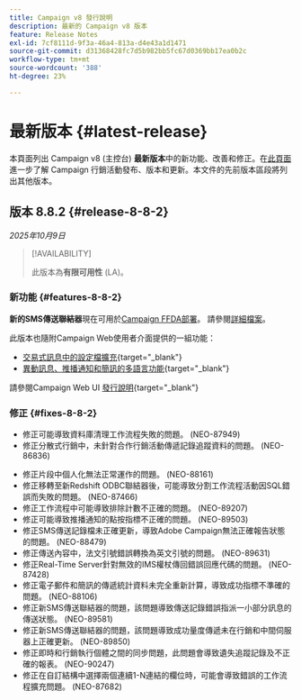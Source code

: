```yaml
---
title: Campaign v8 發行說明
description: 最新的 Campaign v8 版本
feature: Release Notes
exl-id: 7cf8111d-9f3a-46a4-813a-d4e43a1d1471
source-git-commit: d31368428fc7d5b982bb5fc67d0369bb17ea0b2c
workflow-type: tm+mt
source-wordcount: '388'
ht-degree: 23%

---
```


# 最新版本 {#latest-release}

本頁面列出 Campaign v8 (主控台) **最新版本**&#x200B;中的新功能、改善和修正。在[此頁面](upgrades.md)進一步了解 Campaign 行銷活動發布、版本和更新。本文件的先前版本區段將列出其他版本。

## 版本 8.8.2 {#release-8-8-2}

_2025年10月9日_

>[!AVAILABILITY]
>
>此版本為&#x200B;**有限可用性** (LA)。

### 新功能 {#features-8-8-2}

**新的SMS傳送聯結器**&#x200B;現在可用於[Campaign FFDA部署](../architecture/enterprise-deployment.md)。 請參閱[詳細檔案](../send/sms/sms.md)。

此版本也隨附Campaign Web使用者介面提供的一組功能：

* [交易式訊息中的設定檔擴充](https://experienceleague.adobe.com/docs/campaign-web/v8/msg/transactional-messages/profile-enrichment.html){target="_blank"}
* [異動訊息、推播通知和簡訊的多語言功能](https://experienceleague.adobe.com/docs/campaign-web/v8/msg/multilingual.html){target="_blank"}

請參閱Campaign Web UI [發行說明](https://experienceleague.adobe.com/docs/campaign-web/v8/release-notes/release-notes.html?lang=zh-hant){target="_blank"}

### 修正 {#fixes-8-8-2}

<!--
* Fixed an issue which prevented dynamic reporting from being available for transactional messages.
-->
* 修正可能導致資料庫清理工作流程失敗的問題。 (NEO-87949)
* 修正分散式行銷中，未針對合作行銷活動傳遞記錄追蹤資料的問題。 (NEO-86836)
<!--
* Issue SMS2.0 with FFDA Continuous Deliveries (NEO-88785)
-->
* 修正片段中個人化無法正常運作的問題。 (NEO-88161)
* 修正移轉至新Redshift ODBC聯結器後，可能導致分割工作流程活動因SQL錯誤而失敗的問題。 (NEO-87466)
* 修正工作流程中可能導致排除計數不正確的問題。 (NEO-89207)
* 修正可能導致推播通知的點按指標不正確的問題。 (NEO-89503)
* 修正SMS傳送記錄檔未正確更新，導致Adobe Campaign無法正確報告狀態的問題。 (NEO-88479)
* 修正傳送內容中，法文引號錯誤轉換為英文引號的問題。 (NEO-89631)
* 修正Real-Time Server針對無效的IMS權杖傳回錯誤回應代碼的問題。 (NEO-87428)
* 修正電子郵件和簡訊的傳遞統計資料未完全重新計算，導致成功指標不準確的問題。 (NEO-88106)
* 修正新SMS傳送聯結器的問題，該問題導致傳送記錄錯誤指派一小部分訊息的傳送狀態。 (NEO-89581)
* 修正新SMS傳送聯結器的問題，該問題導致成功量度傳遞未在行銷和中間伺服器上正確更新。 (NEO-89850)
* 修正即時和行銷執行個體之間的同步問題，此問題會導致遺失追蹤記錄及不正確的報表。 (NEO-90247)
* 修正在自訂結構中選擇兩個連續1-N連結的欄位時，可能會導致錯誤的工作流程擴充問題。 (NEO-87682)

